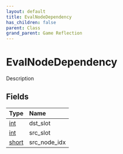 ```yaml
---
layout: default
title: EvalNodeDependency
has_children: false
parent: Class
grand_parent: Game Reflection
---
```

# EvalNodeDependency
Description 

## Fields

| Type | Name |
|:----------|:--------------|
| [int](/riftbreaker-wiki/docs/game-reflection/enums/int/) | dst_slot |
| [int](/riftbreaker-wiki/docs/game-reflection/enums/int/) | src_slot |
| [short](/riftbreaker-wiki/docs/game-reflection/components/short/) | src_node_idx |

